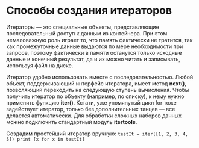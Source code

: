 # Способы создания итераторов

Итераторы — это специальные объекты, представляющие последовательный доступ к данным из контейнера. При этом немаловажную роль играет то, что память фактически не тратится, так как промежуточные данные выдаются по мере необходимости при запросе, поэтому фактически в памяти останутся только исходные данные и конечный результат, да и их можно читать и записывать, используя файл на диске.

Итератор удобно использовать вместе с последовательностью. Любой объект, поддерживающий интерфейс итератора, имеет метод **next()**, позволяющий переходить на следующую ступень вычисления. Чтобы получить итератор по объекту (например, по списку), к нему нужно применить функцию **iter()**. Кстати, уже упомянутый цикл for тоже задействует итератор, только без дополнительных танцев — все делается автоматически. Для обработки сложных наборов данных можно подключить стандартный модуль **itertools**.

Создадим простейший итератор вручную:
```testIt = iter([1, 2, 3, 4, 5]) print [x for x in testIt]```